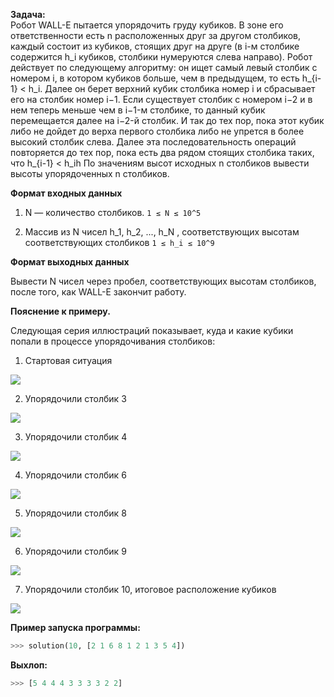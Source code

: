 **Задача:**
<br>
Робот WALL-E пытается упорядочить груду кубиков.
В зоне его ответственности есть n расположенных друг за другом столбиков,
 каждый состоит из кубиков, стоящих друг на друге (в i-м столбике содержится h_i кубиков, столбики нумеруются слева направо).
Робот действует по следующему алгоритму: он ищет самый левый столбик с номером i, в котором кубиков больше, чем в предыдущем, то есть h_{i-1} < h_i.
Далее он берет верхний кубик столбика номер i и сбрасывает его на столбик номер i−1.
Если существует столбик с номером i−2 и в нем теперь меньше чем в i−1-м столбике, то данный кубик перемещается далее на i−2-й столбик.
И так до тех пор, пока этот кубик либо не дойдет до верха первого столбика либо не упрется в более высокий столбик слева.
Далее эта последовательность операций повторяется до тех пор, пока есть два рядом стоящих столбика таких, что h_{i-1} < h_ih
По значениям высот исходных n столбиков вывести высоты упорядоченных n столбиков.

**Формат входных данных**

1. N — количество столбиков. `1 ≤ N ≤ 10^5`

2. Массив из N чисел h_1, h_2, ..., h_N , соответствующих высотам соответствующих столбиков `1 ≤ h_i ≤ 10^9`

**Формат выходных данных**

Вывести N чисел через пробел, соответствующих высотам столбиков, после того, как WALL-E закончит работу.

**Пояснение к примеру.**

Следующая серия иллюстраций показывает, куда и какие кубики попали в процессе упорядочивания столбиков:

1. Стартовая ситуация


<img src="https://user-images.githubusercontent.com/54672403/95760261-78c83c80-0cb3-11eb-8660-876c0396c08f.png">

2. Упорядочили столбик 3

<img src="https://user-images.githubusercontent.com/54672403/95760286-7f56b400-0cb3-11eb-8c15-b1b3c283605b.png">


3. Упорядочили столбик 4

<img src="https://user-images.githubusercontent.com/54672403/95760305-867dc200-0cb3-11eb-91b4-0781882ec352.png">


4. Упорядочили столбик 6

<img src="https://user-images.githubusercontent.com/54672403/95760314-88e01c00-0cb3-11eb-815b-34ce1b61bb96.png">

5. Упорядочили столбик 8

<img src="https://user-images.githubusercontent.com/54672403/95760324-8bdb0c80-0cb3-11eb-8072-d369c7248b5f.png">

6. Упорядочили столбик 9

<img src="https://user-images.githubusercontent.com/54672403/95760329-8ed5fd00-0cb3-11eb-8623-8049c18053d9.png">


7. Упорядочили столбик 10, итоговое расположение кубиков

<img src="https://user-images.githubusercontent.com/54672403/95760772-191e6100-0cb4-11eb-9cd5-ba8982b9768a.png">


**Пример запуска программы:**
<br>
```python
>>> solution(10, [2 1 6 8 1 2 1 3 5 4])
```
**Выхлоп:**
<br>
```python
>>> [5 4 4 4 3 3 3 3 2 2]
```
